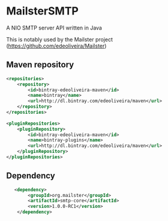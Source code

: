 MailsterSMTP
============

A NIO SMTP server API written in Java

This is notably used by the Mailster project (https://github.com/edeoliveira/Mailster)

## Maven repository

```xml
<repositories>
	<repository>
		<id>bintray-edeoliveira-maven</id>
		<name>bintray</name>
		<url>http://dl.bintray.com/edeoliveira/maven</url>
	</repository>	   
</repositories>
 
<pluginRepositories>
	<pluginRepository>
		<id>bintray-edeoliveira-maven</id>
		<name>bintray-plugins</name>
		<url>http://dl.bintray.com/edeoliveira/maven</url>
	</pluginRepository>
</pluginRepositories> 
```
## Dependency

```xml
   <dependency>
        <groupId>org.mailster</groupId>
		<artifactId>smtp-core</artifactId>        
        <version>1.0.0-RC1</version>
    </dependency>
```
